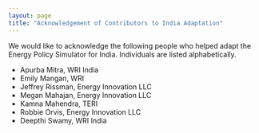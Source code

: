 ```yaml
---
layout: page
title: "Acknowledgement of Contributors to India Adaptation"
---
```


We would like to acknowledge the following people who helped adapt the Energy Policy Simulator for India.  Individuals are listed alphabetically.

* Apurba Mitra, WRI India
* Emily Mangan, WRI
* Jeffrey Rissman, Energy Innovation LLC
* Megan Mahajan, Energy Innovation LLC
* Kamna Mahendra, TERI
* Robbie Orvis, Energy Innovation LLC
* Deepthi Swamy, WRI India